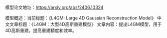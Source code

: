模型论文地址：https://arxiv.org/abs/2406.10324

模型概述：当前标题：《L4GM: Large 4D Gaussian Reconstruction Model》
中文文章标题：《L4GM：大型4D高斯重建模型》
文章内容：提出L4GM模型，用于4D高斯重建，提高重建精度和效率。
